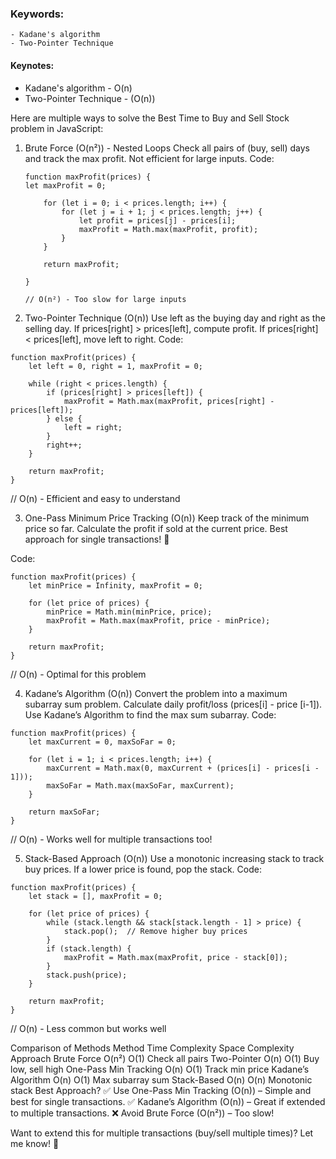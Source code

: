 ### Keywords:

```
- Kadane's algorithm
- Two-Pointer Technique
```

#### Keynotes:

- Kadane's algorithm - O(n)
- Two-Pointer Technique - (O(n))

Here are multiple ways to solve the Best Time to Buy and Sell Stock problem in JavaScript:

1.  Brute Force (O(n²)) - Nested Loops
    Check all pairs of (buy, sell) days and track the max profit.
    Not efficient for large inputs.
    Code:

    ```
    function maxProfit(prices) {
    let maxProfit = 0;

        for (let i = 0; i < prices.length; i++) {
            for (let j = i + 1; j < prices.length; j++) {
                let profit = prices[j] - prices[i];
                maxProfit = Math.max(maxProfit, profit);
            }
        }

        return maxProfit;

    }
    ```

        // O(n²) - Too slow for large inputs

2.  Two-Pointer Technique (O(n))
    Use left as the buying day and right as the selling day.
    If prices[right] > prices[left], compute profit.
    If prices[right] < prices[left], move left to right.
    Code:

```
function maxProfit(prices) {
    let left = 0, right = 1, maxProfit = 0;

    while (right < prices.length) {
        if (prices[right] > prices[left]) {
            maxProfit = Math.max(maxProfit, prices[right] - prices[left]);
        } else {
            left = right;
        }
        right++;
    }

    return maxProfit;
}
```

// O(n) - Efficient and easy to understand

3. One-Pass Minimum Price Tracking (O(n)) Keep track of the minimum price so far. Calculate the profit if sold at the current price. Best approach for single transactions! 🚀

Code:

```
function maxProfit(prices) {
    let minPrice = Infinity, maxProfit = 0;

    for (let price of prices) {
        minPrice = Math.min(minPrice, price);
        maxProfit = Math.max(maxProfit, price - minPrice);
    }

    return maxProfit;
}
```

// O(n) - Optimal for this problem

4. Kadane’s Algorithm (O(n)) Convert the problem into a maximum subarray sum problem. Calculate daily profit/loss (prices[i] - price [i-1]).
   Use Kadane’s Algorithm to find the max sum subarray.
   Code:

```
function maxProfit(prices) {
    let maxCurrent = 0, maxSoFar = 0;

    for (let i = 1; i < prices.length; i++) {
        maxCurrent = Math.max(0, maxCurrent + (prices[i] - prices[i - 1]));
        maxSoFar = Math.max(maxSoFar, maxCurrent);
    }

    return maxSoFar;
}

```

// O(n) - Works well for multiple transactions too!

5. Stack-Based Approach (O(n))
   Use a monotonic increasing stack to track buy prices.
   If a lower price is found, pop the stack.
   Code:

```
function maxProfit(prices) {
    let stack = [], maxProfit = 0;

    for (let price of prices) {
        while (stack.length && stack[stack.length - 1] > price) {
            stack.pop();  // Remove higher buy prices
        }
        if (stack.length) {
            maxProfit = Math.max(maxProfit, price - stack[0]);
        }
        stack.push(price);
    }

    return maxProfit;
}
```

// O(n) - Less common but works well

Comparison of Methods
Method Time Complexity Space Complexity Approach
Brute Force O(n²) O(1) Check all pairs
Two-Pointer O(n) O(1) Buy low, sell high
One-Pass Min Tracking O(n) O(1) Track min price
Kadane’s Algorithm O(n) O(1) Max subarray sum
Stack-Based O(n) O(n) Monotonic stack
Best Approach?
✅ Use One-Pass Min Tracking (O(n)) – Simple and best for single transactions.
✅ Kadane’s Algorithm (O(n)) – Great if extended to multiple transactions.
❌ Avoid Brute Force (O(n²)) – Too slow!

Want to extend this for multiple transactions (buy/sell multiple times)? Let me know! 🚀
